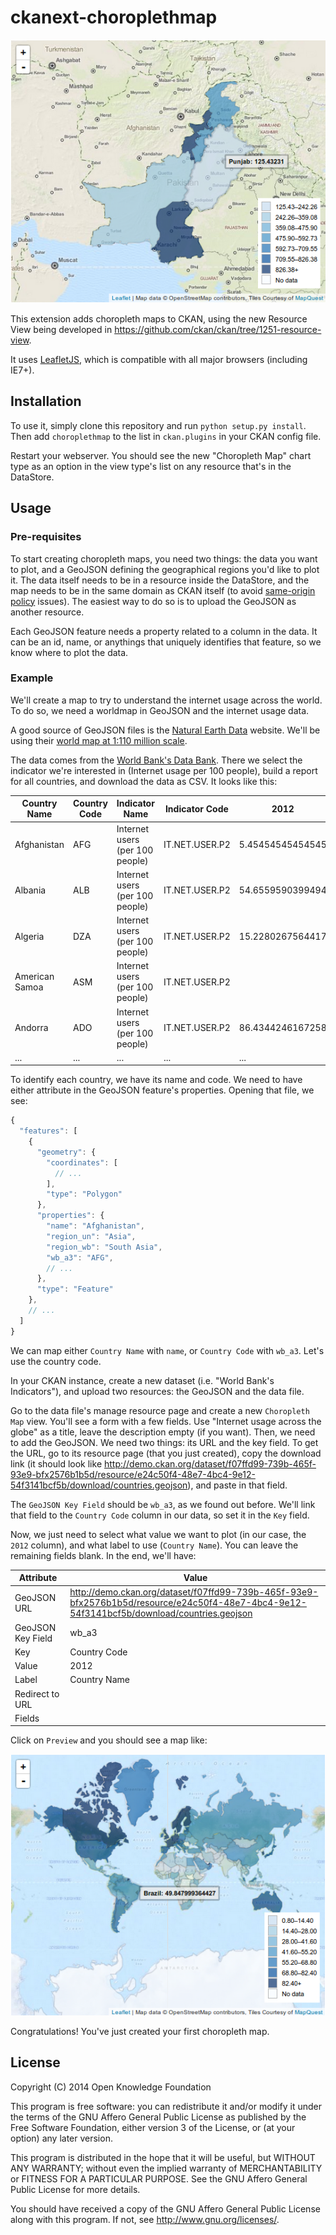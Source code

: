 ckanext-choroplethmap
=====================

![Pakistan choropleth map](doc/img/pakistan.png)

This extension adds choropleth maps to CKAN, using the new Resource View being
developed in https://github.com/ckan/ckan/tree/1251-resource-view.

It uses [LeafletJS](http://leafletjs.com), which is compatible with all major
browsers (including IE7+).

Installation
------------

To use it, simply clone this repository and run ```python setup.py install```.
Then add ```choroplethmap``` to the list in ```ckan.plugins``` in your CKAN
config file.

Restart your webserver. You should see the new "Choropleth Map" chart type as
an option in the view type's list on any resource that's in the DataStore.

Usage
-----

### Pre-requisites

To start creating choropleth maps, you need two things: the data you want to
plot, and a GeoJSON defining the geographical regions you'd like to plot it.
The data itself needs to be in a resource inside the DataStore, and the map
needs to be in the same domain as CKAN itself (to avoid [same-origin
policy](http://en.wikipedia.org/wiki/Same-origin_policy) issues). The easiest
way to do so is to upload the GeoJSON as another resource.

Each GeoJSON feature needs a property related to a column in the data. It can
be an id, name, or anythings that uniquely identifies that feature, so we know
where to plot the data.

### Example

We'll create a map to try to understand the internet usage across the world. To
do so, we need a worldmap in GeoJSON and the internet usage data.

A good source of GeoJSON files is the [Natural Earth
Data](http://naturalearthdata.com/) website. We'll be using their [world map at
1:110 million
scale](https://github.com/nvkelso/natural-earth-vector/blob/master/geojson/ne_110m_admin_0_countries.geojson).

The data comes from the [World Bank's Data
Bank](http://databank.worldbank.org/data/home.aspx). There we select the
indicator we're interested in (Internet usage per 100 people), build a report
for all countries, and download the data as CSV. It looks like this:

| Country Name   | Country Code | Indicator Name                  | Indicator Code | 2012             |
| -------------- | ------------ | ------------------------------- | -------------- | ---------------- |
| Afghanistan    | AFG          | Internet users (per 100 people) | IT.NET.USER.P2 | 5.45454545454545 |
| Albania        | ALB          | Internet users (per 100 people) | IT.NET.USER.P2 | 54.6559590399494 |
| Algeria        | DZA          | Internet users (per 100 people) | IT.NET.USER.P2 | 15.2280267564417 |
| American Samoa | ASM          | Internet users (per 100 people) | IT.NET.USER.P2 |                  |
| Andorra        | ADO          | Internet users (per 100 people) | IT.NET.USER.P2 | 86.4344246167258 |
| ...            | ...          | ...                             | ...            | ...              |

To identify each country, we have its name and code. We need to have either
attribute in the GeoJSON feature's properties. Opening that file, we see:

```javascript
{
  "features": [
    {
      "geometry": {
        "coordinates": [
          // ...
        ],
        "type": "Polygon"
      },
      "properties": {
        "name": "Afghanistan",
        "region_un": "Asia",
        "region_wb": "South Asia",
        "wb_a3": "AFG",
        // ...
      },
      "type": "Feature"
    },
    // ...
  ]
}
```

We can map either ```Country Name``` with ```name```, or ```Country Code```
with ```wb_a3```. Let's use the country code.

In your CKAN instance, create a new dataset (i.e. "World Bank's Indicators"),
and upload two resources: the GeoJSON and the data file.

Go to the data file's manage resource page and create a new ```Choropleth
Map``` view. You'll see a form with a few fields. Use "Internet usage across
the globe" as a title, leave the description empty (if you want). Then, we need
to add the GeoJSON. We need two things: its URL and the key field. To get the
URL, go to its resource page (that you just created), copy the download
link (it should look like
http://demo.ckan.org/dataset/f07ffd99-739b-465f-93e9-bfx2576b1b5d/resource/e24c50f4-48e7-4bc4-9e12-54f3141bcf5b/download/countries.geojson),
and paste in that field.

The ```GeoJSON Key Field``` should be ```wb_a3```, as we found out before.
We'll link that field to the ```Country Code``` column in our data, so set it
in the ```Key``` field.

Now, we just need to select what value we want to plot (in our case,
the ```2012``` column), and what label to use (```Country Name```). You can
leave the remaining fields blank. In the end, we'll have:

| Attribute         | Value                                                                                                                                      |
| ----------------- | ------------------------------------------------------------------------------------------------------------------------------------------ |
| GeoJSON URL       | http://demo.ckan.org/dataset/f07ffd99-739b-465f-93e9-bfx2576b1b5d/resource/e24c50f4-48e7-4bc4-9e12-54f3141bcf5b/download/countries.geojson |
| GeoJSON Key Field | wb_a3                                                                                                                                      |
| Key               | Country Code                                                                                                                               |
| Value             | 2012                                                                                                                                       |
| Label             | Country Name                                                                                                                               |
| Redirect to URL   |                                                                                                                                            |
| Fields            |                                                                                                                                            |

Click on ```Preview``` and you should see a map like:

![Worldwide Internet usage](doc/img/worldwide-internet-usage.png)

Congratulations! You've just created your first choropleth map.

License
-------

Copyright (C) 2014 Open Knowledge Foundation

This program is free software: you can redistribute it and/or modify
it under the terms of the GNU Affero General Public License as published
by the Free Software Foundation, either version 3 of the License, or
(at your option) any later version.

This program is distributed in the hope that it will be useful,
but WITHOUT ANY WARRANTY; without even the implied warranty of
MERCHANTABILITY or FITNESS FOR A PARTICULAR PURPOSE.  See the
GNU Affero General Public License for more details.

You should have received a copy of the GNU Affero General Public License
along with this program.  If not, see <http://www.gnu.org/licenses/>.
